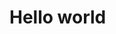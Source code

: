 
# Hello world

<script setup>
  import data from '../generated/data.json' 
  import blogItem from '../components/blogItem.vue' 
</script>

<template v-for="(article, index) in data" :key="index">
  <blogItem :title="article.title" :path="article.path" :date="article.date.string"/>
</template>